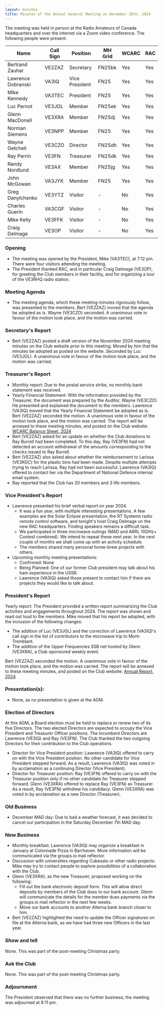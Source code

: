 ```yaml
---
layout: minutes
title: Minutes of the Annual General Meeting on December 16th, 2024
---
```

The meeting was held in person at the Radio Amateurs of Canada headquarters and over the internet via a Zoom video conference.
The following people were present:

| Name               | Call Sign | Position       | MH Grid | WCARC | RAC |
| ------------------ | --------- | -------------- | ------- | ----- | --- |
| Bertrand Zauhar    | VE2ZAZ    | Secretary      | FN25bk  | Yes   | Yes |
| Lawrence Dobranski | VA3IQ     | Vice President | FN25    | Yes   | Yes |
| Mike Kennedy       | VA3TEC    | President      | FN25    | Yes   | Yes |
| Luc Pernot         | VE3JGL    | Member         | FN25ek  | Yes   | Yes |
| Glenn MacDonell    | VE3XRA    | Member         | FN25dj  | Yes   | Yes |
| Norman Siemens     | VE3NPP    | Member         | FN25    | Yes   | Yes |
| Wayne Getchell     | VE3CZO    | Director       | FN25dh  | Yes   | Yes |
| Ray Perrin         | VE3FN     | Treasurer      | FN25dk  | Yes   | Yes |
| Randy Nordlund     | VE3AX     | Member         | FN25jg  | Yes   | Yes |
| John McGowan       | VA3JYK    | Member         | FN25    | Yes   | Yes |
| Greg Danylchenko   | VE3YTZ    | Visitor        |   -     | No    | Yes |
| Charles Guerin     | VA3CGF    | Visitor        |   -     | No    | Yes |
| Mike Kelly         | VE3FFK    | Visitor        |   -     | No    | Yes |
| Craig Delmage      | VE3OP     | Visitor        |   -     | No    | Yes |


### Opening
- The meeting was opened by the President, Mike (VA3TEC), at 7:12 pm. There were four visitors attending the meeting.
- The President thanked RAC, and in particular Craig Delmage (VE3OP), for greeting the Club members in their facility, and for organizing a tour of the VE3RHQ radio station.

### Meeting Agenda
- The meeting agenda, which these meeting minutes rigorously follow, was presented to the members. Bert (VE2ZAZ) moved that the agenda be adopted as is. Wayne (VE3CZO) seconded. A unanimous vote in favour of the motion took place, and the motion was carried.

### Secretary's Report
- Bert (VE2ZAZ) posted a draft version of the November 2024 meeting minutes on the Club website prior to this meeting. Moved by him that the minutes be adopted as posted on the website. Seconded by Luc (VE3JGL). A unanimous vote in favour of the motion took place, and the motion was carried.

### Treasurer's Report
- Monthly report: Due to the postal service strike, no monthly bank statement was received.
- Yearly Financial Statement: With the information provided by the Treasurer, the document was prepared by the Auditor, Wayne (VE3CZO). He presented and explained the document to the members. Lawrence (VA3IQ) moved that the Yearly Financial Statement be adopted as is. Bert (VE2ZAZ) seconded the motion. A unanimous vote in favour of the motion took place, and the motion was carried. The report will be annexed to these meeting minutes, and posted on the Club website: [WCARC Balance Sheet, 2024](attachments/WCARC_balance_sheet_2024.pdf)
- Bert (VE2ZAZ) asked for an update on whether the Club donations to Ray Burrell had been completed. To this day, Ray (VE3FN) had not detected an account withdrawal of the amounts corresponding to the checks issued to Ray Burrell.
- Bert (VE2ZAZ) also asked about whether the reimbursement to Larissa (VE3KGC) for the plastic bins had been made. Despite multiple attempts trying to reach Larissa, Ray had not been successful. Lawrence (VA3IQ) offered to contact her via the Department of National Defence internal email system.
- Ray reported that the Club has 20 members and 3 life members.

### Vice President's Report
- Lawrence presented his brief verbal report on year 2024.
  - It was a fun year, with multiple interesting presentations. A few examples are the Solar Eclipse presentation, the RT Systems radio remote control software, and tonight's host Craig Delmage on the new RAC headquarters. Finding speakers remains a difficult task.
  - We participated in three microwave outings (MAD and ARRL 10GHz+ Contest combined). We intend to repeat these next year. In the next couple of months we shall come up with an activity schedule.
  - The members shared many personal home-brew projects with others.
- Upcoming monthly meeting presentations:
  - Confirmed: None
  - Being Planned: One of our former Club president may talk about his ham experience in the USSR.
  - Lawrence (VA3IQ) asked those present to contact him if there are projects they would like to talk about.

### President's Report
Yearly report: The President provided a written report summarizing the Club activities and engagements throughout 2024. The report was shown and read out loud to the members. Mike moved that his report be adopted, with the inclusion of the following changes:
- The addition of Luc (VE3JGL) and the correction of Lawrence (VA3IQ)'s call sign in the list of contributors to the microwave trip to Mont-Tremblant.
- The addition of the Upper Frequencies SSB net hosted by Glenn (VE3XRA), a Club-sponsored weekly event.

Bert (VE2ZAZ) seconded the motion. A unanimous vote in favour of the motion took place, and the motion was carried. The report will be annexed to these meeting minutes, and posted on the Club website: [Annual Report, 2024](attachments/AGM_2024_final.pdf)

### Presentation(s):
- None, as no presentation is given at the AGM.

### Election of Directors
At this AGM, a Board election must be held to replace or renew two of its five Directors. The two elected Directors are expected to occupy the Vice President and Treasurer Officer positions. The incumbent Directors are Lawrence (VE3IQ) and Ray (VE3FN). The Club thanked the two outgoing Directors for their contribution to the Club operations.
- Director for Vice President position: Lawrence (VA3IQ) offered to carry on with the Vice President position. No other candidate for Vice President stepped forward. As a result, Lawrence (VA3IQ) was voted in by acclamation as a continuing Director (Vice President).
- Director for Treasurer position: Ray (VE3FN) offered to carry on with the Treasurer position only if no other candidate for Treasurer stepped forward. Glenn (VE3XRA) offered to replace Ray (VE3FN) as Treasurer. As a result, Ray (VE3FN) withdrew his candidacy. Glenn (VE3XRA) was voted in by acclamation as a new Director (Treasurer).

### Old Business
- December MAD day: Due to bad a weather forecast, it was decided to cancel our participation in the Saturday December 7th MAD day.

### New Business
- Monthly breakfast: Lawrence (VA3IQ) may organize a breakfast in January at Colonnade Pizza in Barrhaven. More information will be communicated via the groups.io mail reflector.
- Discussion with universities regarding Cubesats or other radio projects: Mike may try to contact people to explore possibilities of a collaboration with the Club.
- Glenn (VE3XRA), as the new Treasurer, proposed working on the following:
  - Fill out the bank electronic deposit form. This will allow direct deposits by members of the Club dues to our bank account. Glenn will communicate the details for the member dues payments via the groups.io mail reflector in the next few weeks.
  - Move our bank accounts to another Alterna bank branch closer to him.
- Bert (VE2ZAZ) highlighted the need to update the Officer signatures on file at the Alterna bank, as we have had three new Officers in the last year.

### Show and tell
None. This was part of the post-meeting Christmas party.

### Ask the Club
None. This was part of the post-meeting Christmas party.

### Adjournment
The President observed that there was no further business; the meeting was adjourned at 8:11 pm.
